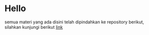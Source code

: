 # Hello
semua materi yang ada disini telah dipindahkan ke repository berikut, silahkan kunjungi berikut [link](https://github.com/widiarrohman1234/widiarrohman1234.github.io/tree/master/Artificial_Intelligence)